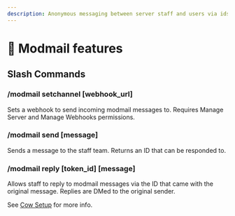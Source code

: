 ```yaml
---
description: Anonymous messaging between server staff and users via ids.
---
```


# 📧 Modmail features

## Slash Commands

### /modmail setchannel \[webhook\_url]

Sets a webhook to send incoming modmail messages to. Requires Manage Server and Manage Webhooks permissions.

### /modmail send \[message]

Sends a message to the staff team. Returns an ID that can be responded to.

### /modmail reply \[token\_id] \[message]

Allows staff to reply to modmail messages via the ID that came with the original message. Replies are DMed to the original sender.



See [Cow Setup](https://app.gitbook.com/o/ZpmyrmVlDuiyJG9W3u9b/s/xYA3uqXtttpZjZRehjiq/ "mention") for more info.
